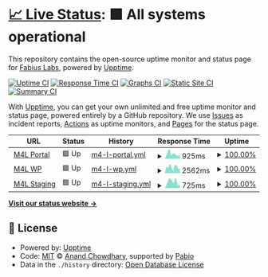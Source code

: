 # [📈 Live Status](https://fabiuslabs.github.io/m4l-uptime): <!--live status--> **🟩 All systems operational**

This repository contains the open-source uptime monitor and status page for [Fabius Labs](fabiuslabs.com), powered by [Upptime](https://github.com/upptime/upptime).

[![Uptime CI](https://github.com/fabiuslabs/m4l-uptime/workflows/Uptime%20CI/badge.svg)](https://github.com/fabiuslabs/m4l-uptime/actions?query=workflow%3A%22Uptime+CI%22)
[![Response Time CI](https://github.com/fabiuslabs/m4l-uptime/workflows/Response%20Time%20CI/badge.svg)](https://github.com/fabiuslabs/m4l-uptime/actions?query=workflow%3A%22Response+Time+CI%22)
[![Graphs CI](https://github.com/fabiuslabs/m4l-uptime/workflows/Graphs%20CI/badge.svg)](https://github.com/fabiuslabs/m4l-uptime/actions?query=workflow%3A%22Graphs+CI%22)
[![Static Site CI](https://github.com/fabiuslabs/m4l-uptime/workflows/Static%20Site%20CI/badge.svg)](https://github.com/fabiuslabs/m4l-uptime/actions?query=workflow%3A%22Static+Site+CI%22)
[![Summary CI](https://github.com/fabiuslabs/m4l-uptime/workflows/Summary%20CI/badge.svg)](https://github.com/fabiuslabs/m4l-uptime/actions?query=workflow%3A%22Summary+CI%22)

With [Upptime](https://upptime.js.org), you can get your own unlimited and free uptime monitor and status page, powered entirely by a GitHub repository. We use [Issues](https://github.com/fabiuslabs/m4l-uptime/issues) as incident reports, [Actions](https://github.com/fabiuslabs/m4l-uptime/actions) as uptime monitors, and [Pages](https://fabiuslabs.github.io/m4l-uptime) for the status page.

<!--start: status pages-->
<!-- This summary is generated by Upptime (https://github.com/upptime/upptime) -->
<!-- Do not edit this manually, your changes will be overwritten -->
<!-- prettier-ignore -->
| URL | Status | History | Response Time | Uptime |
| --- | ------ | ------- | ------------- | ------ |
| <img alt="" src="https://icons.duckduckgo.com/ip3/portal.momsforliberty.org.ico" height="13"> [M4L Portal](https://portal.momsforliberty.org/accounts/login/) | 🟩 Up | [m4-l-portal.yml](https://github.com/M4L-Repo/m4l-uptime/commits/HEAD/history/m4-l-portal.yml) | <details><summary><img alt="Response time graph" src="./graphs/m4-l-portal/response-time-week.png" height="20"> 925ms</summary><br><a href="https://M4L-Repo.github.io/m4l-uptime/history/m4-l-portal"><img alt="Response time 902" src="https://img.shields.io/endpoint?url=https%3A%2F%2Fraw.githubusercontent.com%2FM4L-Repo%2Fm4l-uptime%2FHEAD%2Fapi%2Fm4-l-portal%2Fresponse-time.json"></a><br><a href="https://M4L-Repo.github.io/m4l-uptime/history/m4-l-portal"><img alt="24-hour response time 647" src="https://img.shields.io/endpoint?url=https%3A%2F%2Fraw.githubusercontent.com%2FM4L-Repo%2Fm4l-uptime%2FHEAD%2Fapi%2Fm4-l-portal%2Fresponse-time-day.json"></a><br><a href="https://M4L-Repo.github.io/m4l-uptime/history/m4-l-portal"><img alt="7-day response time 925" src="https://img.shields.io/endpoint?url=https%3A%2F%2Fraw.githubusercontent.com%2FM4L-Repo%2Fm4l-uptime%2FHEAD%2Fapi%2Fm4-l-portal%2Fresponse-time-week.json"></a><br><a href="https://M4L-Repo.github.io/m4l-uptime/history/m4-l-portal"><img alt="30-day response time 816" src="https://img.shields.io/endpoint?url=https%3A%2F%2Fraw.githubusercontent.com%2FM4L-Repo%2Fm4l-uptime%2FHEAD%2Fapi%2Fm4-l-portal%2Fresponse-time-month.json"></a><br><a href="https://M4L-Repo.github.io/m4l-uptime/history/m4-l-portal"><img alt="1-year response time 931" src="https://img.shields.io/endpoint?url=https%3A%2F%2Fraw.githubusercontent.com%2FM4L-Repo%2Fm4l-uptime%2FHEAD%2Fapi%2Fm4-l-portal%2Fresponse-time-year.json"></a></details> | <details><summary><a href="https://M4L-Repo.github.io/m4l-uptime/history/m4-l-portal">100.00%</a></summary><a href="https://M4L-Repo.github.io/m4l-uptime/history/m4-l-portal"><img alt="All-time uptime 99.84%" src="https://img.shields.io/endpoint?url=https%3A%2F%2Fraw.githubusercontent.com%2FM4L-Repo%2Fm4l-uptime%2FHEAD%2Fapi%2Fm4-l-portal%2Fuptime.json"></a><br><a href="https://M4L-Repo.github.io/m4l-uptime/history/m4-l-portal"><img alt="24-hour uptime 100.00%" src="https://img.shields.io/endpoint?url=https%3A%2F%2Fraw.githubusercontent.com%2FM4L-Repo%2Fm4l-uptime%2FHEAD%2Fapi%2Fm4-l-portal%2Fuptime-day.json"></a><br><a href="https://M4L-Repo.github.io/m4l-uptime/history/m4-l-portal"><img alt="7-day uptime 100.00%" src="https://img.shields.io/endpoint?url=https%3A%2F%2Fraw.githubusercontent.com%2FM4L-Repo%2Fm4l-uptime%2FHEAD%2Fapi%2Fm4-l-portal%2Fuptime-week.json"></a><br><a href="https://M4L-Repo.github.io/m4l-uptime/history/m4-l-portal"><img alt="30-day uptime 98.12%" src="https://img.shields.io/endpoint?url=https%3A%2F%2Fraw.githubusercontent.com%2FM4L-Repo%2Fm4l-uptime%2FHEAD%2Fapi%2Fm4-l-portal%2Fuptime-month.json"></a><br><a href="https://M4L-Repo.github.io/m4l-uptime/history/m4-l-portal"><img alt="1-year uptime 99.81%" src="https://img.shields.io/endpoint?url=https%3A%2F%2Fraw.githubusercontent.com%2FM4L-Repo%2Fm4l-uptime%2FHEAD%2Fapi%2Fm4-l-portal%2Fuptime-year.json"></a></details>
| <img alt="" src="https://icons.duckduckgo.com/ip3/momsforliberty.org.ico" height="13"> [M4L WP](https://momsforliberty.org/donate-now/) | 🟩 Up | [m4-l-wp.yml](https://github.com/M4L-Repo/m4l-uptime/commits/HEAD/history/m4-l-wp.yml) | <details><summary><img alt="Response time graph" src="./graphs/m4-l-wp/response-time-week.png" height="20"> 2562ms</summary><br><a href="https://M4L-Repo.github.io/m4l-uptime/history/m4-l-wp"><img alt="Response time 2327" src="https://img.shields.io/endpoint?url=https%3A%2F%2Fraw.githubusercontent.com%2FM4L-Repo%2Fm4l-uptime%2FHEAD%2Fapi%2Fm4-l-wp%2Fresponse-time.json"></a><br><a href="https://M4L-Repo.github.io/m4l-uptime/history/m4-l-wp"><img alt="24-hour response time 1988" src="https://img.shields.io/endpoint?url=https%3A%2F%2Fraw.githubusercontent.com%2FM4L-Repo%2Fm4l-uptime%2FHEAD%2Fapi%2Fm4-l-wp%2Fresponse-time-day.json"></a><br><a href="https://M4L-Repo.github.io/m4l-uptime/history/m4-l-wp"><img alt="7-day response time 2562" src="https://img.shields.io/endpoint?url=https%3A%2F%2Fraw.githubusercontent.com%2FM4L-Repo%2Fm4l-uptime%2FHEAD%2Fapi%2Fm4-l-wp%2Fresponse-time-week.json"></a><br><a href="https://M4L-Repo.github.io/m4l-uptime/history/m4-l-wp"><img alt="30-day response time 2434" src="https://img.shields.io/endpoint?url=https%3A%2F%2Fraw.githubusercontent.com%2FM4L-Repo%2Fm4l-uptime%2FHEAD%2Fapi%2Fm4-l-wp%2Fresponse-time-month.json"></a><br><a href="https://M4L-Repo.github.io/m4l-uptime/history/m4-l-wp"><img alt="1-year response time 2282" src="https://img.shields.io/endpoint?url=https%3A%2F%2Fraw.githubusercontent.com%2FM4L-Repo%2Fm4l-uptime%2FHEAD%2Fapi%2Fm4-l-wp%2Fresponse-time-year.json"></a></details> | <details><summary><a href="https://M4L-Repo.github.io/m4l-uptime/history/m4-l-wp">100.00%</a></summary><a href="https://M4L-Repo.github.io/m4l-uptime/history/m4-l-wp"><img alt="All-time uptime 99.87%" src="https://img.shields.io/endpoint?url=https%3A%2F%2Fraw.githubusercontent.com%2FM4L-Repo%2Fm4l-uptime%2FHEAD%2Fapi%2Fm4-l-wp%2Fuptime.json"></a><br><a href="https://M4L-Repo.github.io/m4l-uptime/history/m4-l-wp"><img alt="24-hour uptime 100.00%" src="https://img.shields.io/endpoint?url=https%3A%2F%2Fraw.githubusercontent.com%2FM4L-Repo%2Fm4l-uptime%2FHEAD%2Fapi%2Fm4-l-wp%2Fuptime-day.json"></a><br><a href="https://M4L-Repo.github.io/m4l-uptime/history/m4-l-wp"><img alt="7-day uptime 100.00%" src="https://img.shields.io/endpoint?url=https%3A%2F%2Fraw.githubusercontent.com%2FM4L-Repo%2Fm4l-uptime%2FHEAD%2Fapi%2Fm4-l-wp%2Fuptime-week.json"></a><br><a href="https://M4L-Repo.github.io/m4l-uptime/history/m4-l-wp"><img alt="30-day uptime 98.13%" src="https://img.shields.io/endpoint?url=https%3A%2F%2Fraw.githubusercontent.com%2FM4L-Repo%2Fm4l-uptime%2FHEAD%2Fapi%2Fm4-l-wp%2Fuptime-month.json"></a><br><a href="https://M4L-Repo.github.io/m4l-uptime/history/m4-l-wp"><img alt="1-year uptime 99.84%" src="https://img.shields.io/endpoint?url=https%3A%2F%2Fraw.githubusercontent.com%2FM4L-Repo%2Fm4l-uptime%2FHEAD%2Fapi%2Fm4-l-wp%2Fuptime-year.json"></a></details>
| <img alt="" src="https://icons.duckduckgo.com/ip3/staging.momsforliberty.org.ico" height="13"> [M4L Staging](https://staging.momsforliberty.org) | 🟩 Up | [m4-l-staging.yml](https://github.com/M4L-Repo/m4l-uptime/commits/HEAD/history/m4-l-staging.yml) | <details><summary><img alt="Response time graph" src="./graphs/m4-l-staging/response-time-week.png" height="20"> 725ms</summary><br><a href="https://M4L-Repo.github.io/m4l-uptime/history/m4-l-staging"><img alt="Response time 468" src="https://img.shields.io/endpoint?url=https%3A%2F%2Fraw.githubusercontent.com%2FM4L-Repo%2Fm4l-uptime%2FHEAD%2Fapi%2Fm4-l-staging%2Fresponse-time.json"></a><br><a href="https://M4L-Repo.github.io/m4l-uptime/history/m4-l-staging"><img alt="24-hour response time 335" src="https://img.shields.io/endpoint?url=https%3A%2F%2Fraw.githubusercontent.com%2FM4L-Repo%2Fm4l-uptime%2FHEAD%2Fapi%2Fm4-l-staging%2Fresponse-time-day.json"></a><br><a href="https://M4L-Repo.github.io/m4l-uptime/history/m4-l-staging"><img alt="7-day response time 725" src="https://img.shields.io/endpoint?url=https%3A%2F%2Fraw.githubusercontent.com%2FM4L-Repo%2Fm4l-uptime%2FHEAD%2Fapi%2Fm4-l-staging%2Fresponse-time-week.json"></a><br><a href="https://M4L-Repo.github.io/m4l-uptime/history/m4-l-staging"><img alt="30-day response time 617" src="https://img.shields.io/endpoint?url=https%3A%2F%2Fraw.githubusercontent.com%2FM4L-Repo%2Fm4l-uptime%2FHEAD%2Fapi%2Fm4-l-staging%2Fresponse-time-month.json"></a><br><a href="https://M4L-Repo.github.io/m4l-uptime/history/m4-l-staging"><img alt="1-year response time 443" src="https://img.shields.io/endpoint?url=https%3A%2F%2Fraw.githubusercontent.com%2FM4L-Repo%2Fm4l-uptime%2FHEAD%2Fapi%2Fm4-l-staging%2Fresponse-time-year.json"></a></details> | <details><summary><a href="https://M4L-Repo.github.io/m4l-uptime/history/m4-l-staging">100.00%</a></summary><a href="https://M4L-Repo.github.io/m4l-uptime/history/m4-l-staging"><img alt="All-time uptime 99.87%" src="https://img.shields.io/endpoint?url=https%3A%2F%2Fraw.githubusercontent.com%2FM4L-Repo%2Fm4l-uptime%2FHEAD%2Fapi%2Fm4-l-staging%2Fuptime.json"></a><br><a href="https://M4L-Repo.github.io/m4l-uptime/history/m4-l-staging"><img alt="24-hour uptime 100.00%" src="https://img.shields.io/endpoint?url=https%3A%2F%2Fraw.githubusercontent.com%2FM4L-Repo%2Fm4l-uptime%2FHEAD%2Fapi%2Fm4-l-staging%2Fuptime-day.json"></a><br><a href="https://M4L-Repo.github.io/m4l-uptime/history/m4-l-staging"><img alt="7-day uptime 100.00%" src="https://img.shields.io/endpoint?url=https%3A%2F%2Fraw.githubusercontent.com%2FM4L-Repo%2Fm4l-uptime%2FHEAD%2Fapi%2Fm4-l-staging%2Fuptime-week.json"></a><br><a href="https://M4L-Repo.github.io/m4l-uptime/history/m4-l-staging"><img alt="30-day uptime 98.10%" src="https://img.shields.io/endpoint?url=https%3A%2F%2Fraw.githubusercontent.com%2FM4L-Repo%2Fm4l-uptime%2FHEAD%2Fapi%2Fm4-l-staging%2Fuptime-month.json"></a><br><a href="https://M4L-Repo.github.io/m4l-uptime/history/m4-l-staging"><img alt="1-year uptime 99.84%" src="https://img.shields.io/endpoint?url=https%3A%2F%2Fraw.githubusercontent.com%2FM4L-Repo%2Fm4l-uptime%2FHEAD%2Fapi%2Fm4-l-staging%2Fuptime-year.json"></a></details>

<!--end: status pages-->

[**Visit our status website →**](https://fabiuslabs.github.io/m4l-uptime)

## 📄 License

- Powered by: [Upptime](https://github.com/upptime/upptime)
- Code: [MIT](./LICENSE) © [Anand Chowdhary](https://anandchowdhary.com), supported by [Pabio](https://pabio.com)
- Data in the `./history` directory: [Open Database License](https://opendatacommons.org/licenses/odbl/1-0/)

